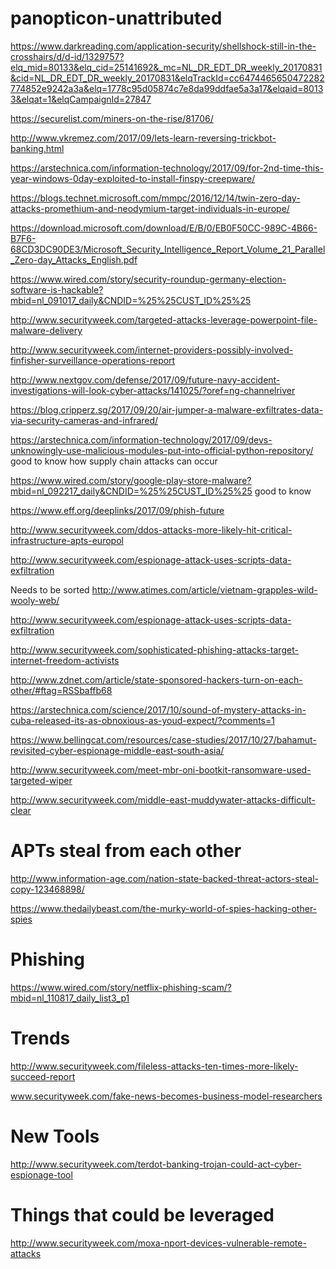 # panopticon-unattributed

https://www.darkreading.com/application-security/shellshock-still-in-the-crosshairs/d/d-id/1329757?elq_mid=80133&elq_cid=25141692&_mc=NL_DR_EDT_DR_weekly_20170831&cid=NL_DR_EDT_DR_weekly_20170831&elqTrackId=cc6474465650472282774852e9242a3a&elq=1778c95d05874c7e8da99ddfae5a3a17&elqaid=80133&elqat=1&elqCampaignId=27847

https://securelist.com/miners-on-the-rise/81706/

http://www.vkremez.com/2017/09/lets-learn-reversing-trickbot-banking.html 

https://arstechnica.com/information-technology/2017/09/for-2nd-time-this-year-windows-0day-exploited-to-install-finspy-creepware/

https://blogs.technet.microsoft.com/mmpc/2016/12/14/twin-zero-day-attacks-promethium-and-neodymium-target-individuals-in-europe/

https://download.microsoft.com/download/E/B/0/EB0F50CC-989C-4B66-B7F6-68CD3DC90DE3/Microsoft_Security_Intelligence_Report_Volume_21_Parallel_Zero-day_Attacks_English.pdf

https://www.wired.com/story/security-roundup-germany-election-software-is-hackable?mbid=nl_091017_daily&CNDID=%25%25CUST_ID%25%25

http://www.securityweek.com/targeted-attacks-leverage-powerpoint-file-malware-delivery

http://www.securityweek.com/internet-providers-possibly-involved-finfisher-surveillance-operations-report

http://www.nextgov.com/defense/2017/09/future-navy-accident-investigations-will-look-cyber-attacks/141025/?oref=ng-channelriver

https://blog.cripperz.sg/2017/09/20/air-jumper-a-malware-exfiltrates-data-via-security-cameras-and-infrared/

https://arstechnica.com/information-technology/2017/09/devs-unknowingly-use-malicious-modules-put-into-official-python-repository/ good to know how supply chain attacks can occur

https://www.wired.com/story/google-play-store-malware?mbid=nl_092217_daily&CNDID=%25%25CUST_ID%25%25
good to know

https://www.eff.org/deeplinks/2017/09/phish-future

http://www.securityweek.com/ddos-attacks-more-likely-hit-critical-infrastructure-apts-europol

http://www.securityweek.com/espionage-attack-uses-scripts-data-exfiltration

Needs to be sorted
http://www.atimes.com/article/vietnam-grapples-wild-wooly-web/

http://www.securityweek.com/espionage-attack-uses-scripts-data-exfiltration

http://www.securityweek.com/sophisticated-phishing-attacks-target-internet-freedom-activists

http://www.zdnet.com/article/state-sponsored-hackers-turn-on-each-other/#ftag=RSSbaffb68

https://arstechnica.com/science/2017/10/sound-of-mystery-attacks-in-cuba-released-its-as-obnoxious-as-youd-expect/?comments=1

https://www.bellingcat.com/resources/case-studies/2017/10/27/bahamut-revisited-cyber-espionage-middle-east-south-asia/

http://www.securityweek.com/meet-mbr-oni-bootkit-ransomware-used-targeted-wiper

http://www.securityweek.com/middle-east-muddywater-attacks-difficult-clear

# APTs steal from each other

http://www.information-age.com/nation-state-backed-threat-actors-steal-copy-123468898/

https://www.thedailybeast.com/the-murky-world-of-spies-hacking-other-spies

# Phishing

https://www.wired.com/story/netflix-phishing-scam/?mbid=nl_110817_daily_list3_p1

# Trends

http://www.securityweek.com/fileless-attacks-ten-times-more-likely-succeed-report

www.securityweek.com/fake-news-becomes-business-model-researchers

# New Tools

http://www.securityweek.com/terdot-banking-trojan-could-act-cyber-espionage-tool

# Things that could be leveraged

http://www.securityweek.com/moxa-nport-devices-vulnerable-remote-attacks
